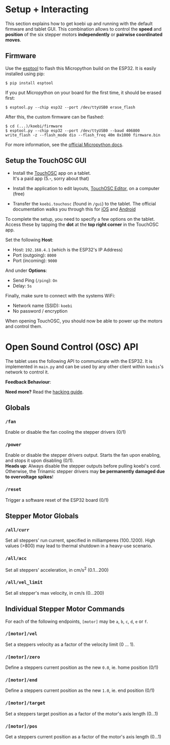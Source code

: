 Setup + Interacting
===================

This section explains how to get koebi up and running with the default firmware and tablet GUI. This combination allows to control the **speed** and **position** of the six stepper motors **independently** or **pairwise coordinated moves**.

Firmware
--------

Use the [esptool](https://github.com/espressif/esptool) to flash this Micropython build on the ESP32. It is easily installed using pip:

```
$ pip install esptool
```

If you put Micropython on your board for the first time, it should be erased first:

```
$ esptool.py --chip esp32 --port /dev/ttyUSB0 erase_flash
```

After this, the custom firmware can be flashed:

```
$ cd (...)/koebi/firmware
$ esptool.py --chip esp32 --port /dev/ttyUSB0 --baud 406800 write_flash -z --flash_mode dio --flash_freq 40m 0x1000 firmware.bin
``` 

For more information, see the [official Micropython docs](https://micropython.org/download#esp32).


Setup the TouchOSC GUI
----------------------

- Install the [TouchOSC](https://hexler.net/products/touchosc) app on a tablet.  
It's a paid app (5.-, sorry about that)

- Install the application to edit layouts, [TouchOSC Editor](https://hexler.net/products/touchosc#downloads), on a computer (free)

- Transfer the ``koebi.touchosc`` (found in ``/gui``) to the tablet. The official documentation walks you through this for [iOS](https://hexler.net/docs/touchosc-configuration-layout-transfer-wifi?ios) and [Android](https://hexler.net/docs/touchosc-configuration-layout-transfer-wifi?android)

To complete the setup, you need to specify a few options on the tablet. Access these by tapping the **dot** at the **top right corner** in the TouchOSC app.

Set the following **Host**:

- Host: ``192.168.4.1`` (which is the ESP32's IP Address)
- Port (outgoing): ``8000``
- Port (incoming): ``9000``

And under **Options**:

- Send Ping (``/ping``): ``On``
- Delay: ``5s`` 

Finally, make sure to connect with the systems WiFi:
- Network name (SSID): ``koebi``
- No password / encryption

When opening TouchOSC, you should now be able to power up the motors and control them. 

Open Sound Control (OSC) API
============================

The tablet uses the following API to communicate with the ESP32. It is implemented in ``main.py`` and can be used by any other client within ``koebis``'s network to control it.  
 
**Feedback Behaviour**:

**Need more?** Read the [hacking guide](hacking.md).

Globals
-------

### ``/fan``
Enable or disable the fan cooling the stepper drivers (0/1)

### ``/power``
Enable or disable the stepper drivers output. Starts the fan upon enabling, and stops it upon disabling (0/1).  
**Heads up**: Always disable the stepper outputs before pulling koebi's cord. Otherwise, the Trinamic stepper drivers may **be permanently damaged due to overvoltage spikes**!

### ``/reset``
Trigger a software reset of the ESP32 board (0/1)

Stepper Motor Globals
---------------------

### ``/all/curr``
Set all steppers' run current, specified in milliamperes (100..1200). High values (>800) may lead to thermal shutdown in a heavy-use scenario.
### ``/all/acc``
Set all steppers' acceleration, in cm/s<sup>2</sup> (0.1…200)
### ``/all/vel_limit``
Set all stepper's max velocity, in cm/s (0…200)


## Individual Stepper Motor Commands
For each of the following endpoints, ``[motor]`` may be ``a``, ``b``, ``c``, ``d``, ``e`` or ``f``.

### ``/[motor]/vel``
Set a steppers velocity as a factor of the velocity limit (0 … 1).  
### ``/[motor]/zero``
Define a steppers current position as the new ``0.0``, ie. home position (0/1)
### ``/[motor]/end``
Define a steppers current position as the new ``1.0``, ie. end position (0/1)
### ``/[motor]/target``
Set a steppers target position as a factor of the motor's axis length (0…1)
### ``/[motor]/pos``
Get a steppers current position as a factor of the motor's axis length (0…1)